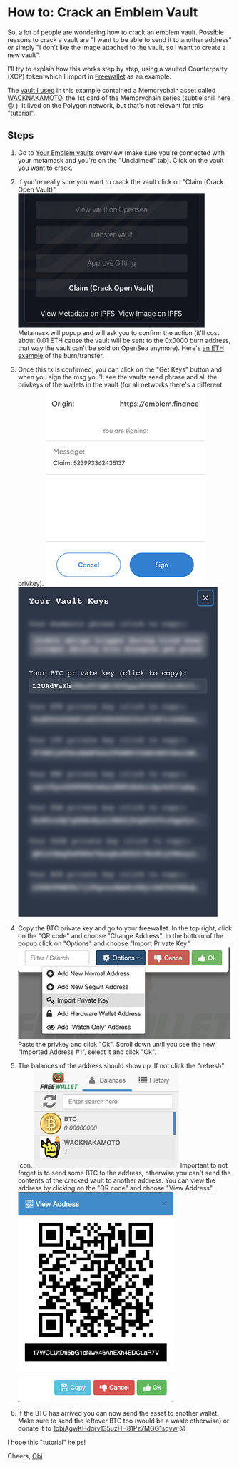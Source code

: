 # How to: Crack an Emblem Vault

So, a lot of people are wondering how to crack an emblem vault.
Possible reasons to crack a vault are "I want to be able to send it to another address" or simply "I don't like the image attached to the vault, so I want to create a new vault".

I'll try to explain how this works step by step, using a vaulted Counterparty (XCP) token which I import in [Freewallet](https://freewallet.io) as an example.

The [vault I used](https://emblem.finance/nft?id=523993362435137) in this example contained a Memorychain asset called [WACKNAKAMOTO](https://xchain.io/asset/WACKNAKAMOTO), the 1st card of the Memorychain series (subtle shill here 😉 ). It lived on the Polygon network, but that's not relevant for this "tutorial".

## Steps

1. Go to [Your Emblem vaults](https://emblem.finance/vaults) overview (make sure you're connected with your metamask and you're on the "Unclaimed" tab). Click on the vault you want to crack.

2. If you're really sure you want to crack the vault click on "Claim (Crack Open Vault)"
![img/claim-button.png](img/claim-button.png)
Metamask will popup and will ask you to confirm the action (it'll cost about 0.01 ETH cause the vault will be sent to the 0x0000 burn address, that way the vault can't be sold on OpenSea anymore). Here's [an ETH example](https://etherscan.io/tx/0xc20fdfb6e43945418af6f6d5d7f3c69bd4ecb4b50c290dffb52c19f797b9e1ab) of the burn/transfer.

3. Once this tx is confirmed, you can click on the "Get Keys" button and when you sign the msg you'll see the vaults seed phrase and all the privkeys of the wallets in the vault (for all networks there's a different privkey).
![img/sign.png](img/sign.png)
![img/blurred-privkeys.png](img/blurred-privkeys.png)

4. Copy the BTC private key and go to your freewallet. In the top right, click on the "QR code" and choose "Change Address". In the bottom of the popup click on "Options" and choose "Import Private Key"
![img/freewallet-import-privkey.png](img/freewallet-import-privkey.png)
Paste the privkey and click "Ok".
Scroll down until you see the new "Imported Address #1", select it and click "Ok".

5. The balances of the address should show up. If not click the "refresh" icon. 
![img/freewallet-balances.png](img/freewallet-balances.png)
Important to not forget is to send some BTC to the address, otherwise you can't send the contents of the cracked vault to another address. You can view the address by clicking on the "QR code" and choose "View Address".
![img/freewallet-view-address.png](img/freewallet-view-address.png)

6. If the BTC has arrived you can now send the asset to another wallet. Make sure to send the leftover BTC too (would be a waste otherwise) or donate it to [1obiAgwKHdqrv135uzHH81Pz7MGG1sqvw](https://xchain.io/address/1obiAgwKHdqrv135uzHH81Pz7MGG1sqvw) 😜

I hope this "tutorial" helps!

Cheers, [Obi](https://twitter.com/crypt0biwan)